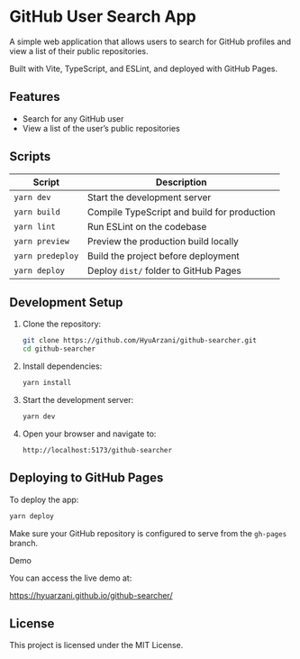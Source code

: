 # GitHub User Search App

A simple web application that allows users to search for GitHub profiles and view a list of their public repositories.

Built with Vite, TypeScript, and ESLint, and deployed with GitHub Pages.

## Features

- Search for any GitHub user
- View a list of the user’s public repositories

## Scripts

| Script           | Description                                 |
| ---------------- | ------------------------------------------- |
| `yarn dev`       | Start the development server                |
| `yarn build`     | Compile TypeScript and build for production |
| `yarn lint`      | Run ESLint on the codebase                  |
| `yarn preview`   | Preview the production build locally        |
| `yarn predeploy` | Build the project before deployment         |
| `yarn deploy`    | Deploy `dist/` folder to GitHub Pages       |

## Development Setup

1. Clone the repository:

   ```bash
   git clone https://github.com/HyuArzani/github-searcher.git
   cd github-searcher
   ```

2. Install dependencies:

   ```bash
   yarn install
   ```

3. Start the development server:

   ```bash
   yarn dev
   ```

4. Open your browser and navigate to:

   ```
   http://localhost:5173/github-searcher
   ```

## Deploying to GitHub Pages

To deploy the app:

```bash
yarn deploy
```

Make sure your GitHub repository is configured to serve from the `gh-pages` branch.

Demo

You can access the live demo at:

https://hyuarzani.github.io/github-searcher/

## License

This project is licensed under the MIT License.
